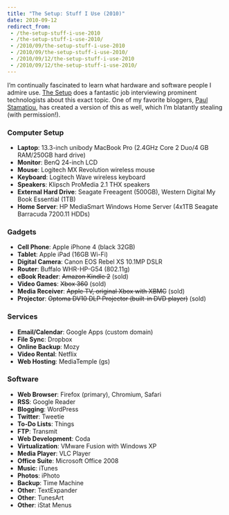```yaml
---
title: "The Setup: Stuff I Use (2010)"
date: 2010-09-12
redirect_from:
 - /the-setup-stuff-i-use-2010
 - /the-setup-stuff-i-use-2010/
 - /2010/09/the-setup-stuff-i-use-2010
 - /2010/09/the-setup-stuff-i-use-2010/
 - /2010/09/12/the-setup-stuff-i-use-2010
 - /2010/09/12/the-setup-stuff-i-use-2010/
---
```


I’m continually fascinated to learn what hardware and software people I admire use. [The Setup](http://usesthis.com) does a fantastic job interviewing prominent technologists about this exact topic. One of my favorite bloggers, [Paul Stamatiou](http://paulstamatiou.com/stuff-i-use), has created a version of this as well, which I’m blatantly stealing (with permission!).

### Computer Setup

* **Laptop**: 13.3-inch unibody MacBook Pro (2.4GHz Core 2 Duo/4 GB RAM/250GB hard drive)
* **Monitor**: BenQ 24-inch LCD
* **Mouse**: Logitech MX Revolution wireless mouse
* **Keyboard**: Logitech Wave wireless keyboard
* **Speakers**: Klipsch ProMedia 2.1 THX speakers
* **External Hard Drive**: Seagate Freeagent (500GB), Western Digital My Book Essential (1TB)
* **Home Server**: HP MediaSmart Windows Home Server (4x1TB Seagate Barracuda 7200.11 HDDs)

### Gadgets

* **Cell Phone**: Apple iPhone 4 (black 32GB)
* **Tablet**: Apple iPad (16GB Wi-Fi)
* **Digital Camera**: Canon EOS Rebel XS 10.1MP DSLR
* **Router**: Buffalo WHR-HP-G54 (802.11g)
* **eBook Reader**: <del>Amazon Kindle 2</del> (sold)
* **Video Games**: <del>Xbox 360</del> (sold)
* **Media Receiver**: <del>Apple TV, original Xbox with XBMC</del> (sold)
* **Projector**: <del>Optoma DV10 DLP Projector (built-in DVD player)</del> (sold)

### Services

* **Email/Calendar**: Google Apps (custom domain)
* **File Sync**: Dropbox
* **Online Backup**: Mozy
* **Video Rental**: Netflix
* **Web Hosting**: MediaTemple (gs)

### Software

* **Web Browser**: Firefox (primary), Chromium, Safari
* **RSS**: Google Reader
* **Blogging**: WordPress
* **Twitter**: Tweetie
* **To-Do Lists**: Things
* **FTP**: Transmit
* **Web Development**: Coda
* **Virtualization**: VMware Fusion with Windows XP
* **Media Player**: VLC Player
* **Office Suite**: Microsoft Office 2008
* **Music**: iTunes
* **Photos**: iPhoto
* **Backup**: Time Machine
* **Other**: TextExpander
* **Other**: TunesArt
* **Other**: iStat Menus